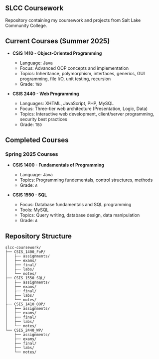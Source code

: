 ## SLCC Coursework

Repository containing my coursework and projects from Salt Lake Community College.

## Current Courses (Summer 2025)
 
- **CSIS 1410 - Object-Oriented Programming**
    - Language: Java
    - Focus: Advanced OOP concepts and implementation
    - Topics: Inheritance, polymorphism, interfaces, generics, GUI programming, file I/O, unit testing, recursion
    - Grade: `TBD`
 
- **CSIS 2440 - Web Programming**
  - Languages: XHTML, JavaScript, PHP, MySQL
  - Focus: Three-tier web architecture (Presentation, Logic, Data)
  - Topics: Interactive web development, client/server programming, security best practices
  - Grade: `TBD`

## Completed Courses

### Spring 2025 Courses

- **CSIS 1400 - Fundamentals of Programming**
  - Language: Java
  - Topics: Programming fundementals, control structures, methods
  - Grade: `A`

- **CSIS 1550 - SQL**
  - Focus: Database fundamentals and SQL programming
  - Tools: MySQL
  - Topics: Query writing, database design, data manipulation
  - Grade: `A`

## Repository Structure

```plaintext
slcc-coursework/
├── CSIS_1400_FoP/
│   ├── assignments/
│   ├── exams/
│   ├── final/
│   ├── labs/
│   └── notes/
├── CSIS_1550_SQL/
│   ├── assignments/
│   ├── exams/
│   ├── final/
│   ├── labs/
│   └── notes/
├── CSIS_1410_OOP/
│   ├── assignments/
│   ├── exams/
│   ├── final/
│   ├── labs/
│   └── notes/
└── CSIS_2440_WP/
    ├── assignments/
    ├── exams/
    ├── final/
    ├── labs/
    └── notes/
```
